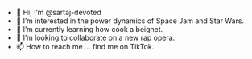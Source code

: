 - 👋 Hi, I’m @sartaj-devoted
- 👀 I’m interested in the power dynamics of Space Jam and Star Wars.
- 🌱 I’m currently learning how cook a beignet.
- 💞️ I’m looking to collaborate on a new rap opera.
- 📫 How to reach me ... find me on TikTok.

<!---
sartaj-devoted/sartaj-devoted is a ✨ special ✨ repository because its `README.md` (this file) appears on your GitHub profile.
You can click the Preview link to take a look at your changes.
--->
